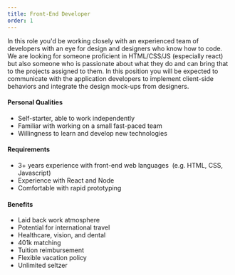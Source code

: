 ```yaml
---
title: Front-End Developer
order: 1
---
```


In this role you'd be working closely with an experienced team of developers with an eye for design and designers who know how to code. We are looking for someone proficient in HTML/CSS/JS (especially react) but also someone who is passionate about what they do and can bring that to the projects assigned to them. In this position you will be expected to communicate with the application developers to implement client-side behaviors and integrate the design mock-ups from designers.

#### Personal Qualities
* Self-starter, able to work independently
* Familiar with working on a small fast-paced team
* Willingness to learn and develop new technologies

#### Requirements
* 3+ years experience with front-end web languages  (e.g. HTML, CSS, Javascript)
* Experience with React and Node
* Comfortable with rapid prototyping

#### Benefits
* Laid back work atmosphere
* Potential for international travel
* Healthcare, vision, and dental
* 401k matching
* Tuition reimbursement
* Flexible vacation policy
* Unlimited seltzer
